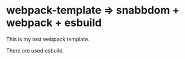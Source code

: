 # webpack-template => snabbdom + webpack + esbuild

This is my test webpack template.

There are used esbuild.
